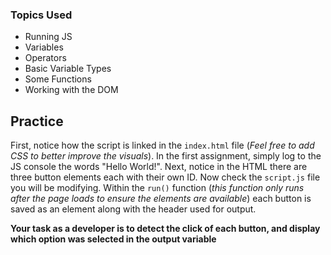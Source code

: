 ### Topics Used

- Running JS
- Variables
- Operators
- Basic Variable Types
- Some Functions
- Working with the DOM

## Practice

First, notice how the script is linked in the `index.html` file (_Feel free to add CSS to better improve the visuals_). In the
first assignment, simply log to the JS console the words "Hello World!". Next, notice in the HTML there are three button elements
each with their own ID. Now check the `script.js` file you will be modifying. Within the `run()` function
(_this function only runs after the page loads to ensure the elements are available_) each button is saved as an element along
with the header used for output.

**Your task as a developer is to detect the click of each button, and display which option was selected in the output variable**
